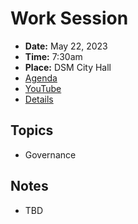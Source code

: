 # Work Session

- **Date:** May 22, 2023
- **Time:** 7:30am
- **Place:** DSM City Hall
- [Agenda](https://councildocs.dsm.city/agendas/2023/20230522CouncilWorkSession.pdf)
- [YouTube](https://youtube.com/live/UHEIESgIWw8)
- [Details](https://www.dsm.city/citycouncil_detail_T60_R2418.php)

## Topics

- Governance 

## Notes

- TBD
